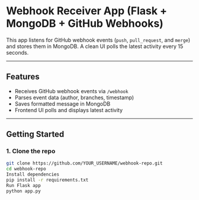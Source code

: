 # Webhook Receiver App (Flask + MongoDB + GitHub Webhooks)

This app listens for GitHub webhook events (`push`, `pull_request`, and `merge`) and stores them in MongoDB. A clean UI polls the latest activity every 15 seconds.

---

##  Features

- Receives GitHub webhook events via `/webhook`
- Parses event data (author, branches, timestamp)
- Saves formatted message in MongoDB
- Frontend UI polls and displays latest activity

---

##  Getting Started

### 1. Clone the repo
```bash
git clone https://github.com/YOUR_USERNAME/webhook-repo.git
cd webhook-repo
Install dependencies
pip install -r requirements.txt
Run Flask app
python app.py
